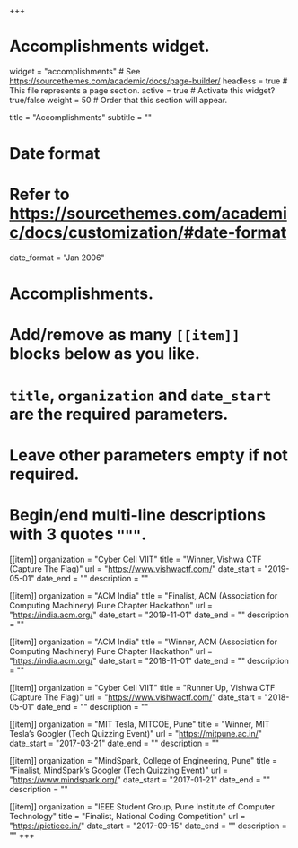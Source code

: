 +++
# Accomplishments widget.
widget = "accomplishments"  # See https://sourcethemes.com/academic/docs/page-builder/
headless = true  # This file represents a page section.
active = true  # Activate this widget? true/false
weight = 50  # Order that this section will appear.

title = "Accomplish&shy;ments"
subtitle = ""

# Date format
#   Refer to https://sourcethemes.com/academic/docs/customization/#date-format
date_format = "Jan 2006"

# Accomplishments.
#   Add/remove as many `[[item]]` blocks below as you like.
#   `title`, `organization` and `date_start` are the required parameters.
#   Leave other parameters empty if not required.
#   Begin/end multi-line descriptions with 3 quotes `"""`.

[[item]]
  organization = "Cyber Cell VIIT"
  title = "Winner, Vishwa CTF (Capture The Flag)"
  url = "https://www.vishwactf.com/"
  date_start = "2019-05-01"
  date_end = ""
  description = ""

[[item]]
  organization = "ACM India"
  title = "Finalist, ACM (Association for Computing Machinery) Pune Chapter Hackathon"
  url = "https://india.acm.org/"
  date_start = "2019-11-01"
  date_end = ""
  description = ""

[[item]]
  organization = "ACM India"
  title = "Winner, ACM (Association for Computing Machinery) Pune Chapter Hackathon"
  url = "https://india.acm.org/"
  date_start = "2018-11-01"
  date_end = ""
  description = ""

[[item]]
  organization = "Cyber Cell VIIT"
  title = "Runner Up, Vishwa CTF (Capture The Flag)"
  url = "https://www.vishwactf.com/"
  date_start = "2018-05-01"
  date_end = ""
  description = ""

[[item]]
  organization = "MIT Tesla, MITCOE, Pune"
  title = "Winner, MIT Tesla’s Googler (Tech Quizzing Event)"
  url = "https://mitpune.ac.in/"
  date_start = "2017-03-21"
  date_end = ""
  description = ""

[[item]]
  organization = "MindSpark, College of Engineering, Pune"
  title = "Finalist, MindSpark’s Googler (Tech Quizzing Event)"
  url = "https://www.mindspark.org/"
  date_start = "2017-01-21"
  date_end = ""
  description = ""

[[item]]
  organization = "IEEE Student Group, Pune Institute of Computer Technology"
  title = "Finalist, National Coding Competition"
  url = "https://pictieee.in/"
  date_start = "2017-09-15"
  date_end = ""
  description = ""
+++
